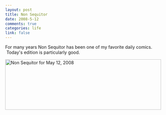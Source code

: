 ```yaml
--- 
layout: post
title: Non Sequitor
date: 2008-5-12
comments: true
categories: life
link: false
---
```

For many years Non Sequitor has been one of my favorite daily comics.  Today's edition is particularly good.

<a title="Non Sequitor at Yahoo!" href="http://news.yahoo.com/comics/nonsequitur"><img src="http://zanshin.net/images/NonSequitor2008-05-12.jpeg" alt="Non Sequitor for May 12, 2008" width="500" height="162" /></a>
